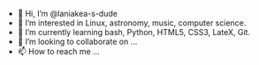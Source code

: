 - 👋 Hi, I’m @laniakea-s-dude
- 👀 I’m interested in Linux, astronomy, music, computer science.
- 🌱 I’m currently learning bash, Python, HTML5, CSS3, LateX, Git.
- 💞️ I’m looking to collaborate on ...
- 📫 How to reach me ...

<!---
laniakea-s-dude/laniakea-s-dude is a ✨ special ✨ repository because its `README.md` (this file) appears on your GitHub profile.
You can click the Preview link to take a look at your changes.
--->
